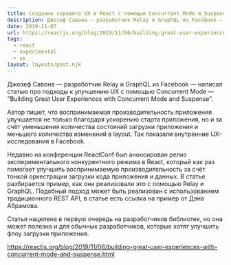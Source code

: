 ```yaml
---
title: Создание хорошего UX в React с помощью Concurrent Mode и Suspense
description: Джозеф Савона — разработчик Relay и GraphQL из Facebook — написал статью про подходы к улучшению UX с помощью Сoncurrent Mode
date: 2019-11-07
url: https://reactjs.org/blog/2019/11/06/building-great-user-experiences-with-concurrent-mode-and-suspense.html
tags:
  - react
  - experimental
  - ux
layout: layouts/post.njk
---
```

Джозеф Савона — разработчик Relay и GraphQL из Facebook — написал статью про подходы к улучшению UX с помощью Сoncurrent Mode — "Building Great User Experiences with Concurrent Mode and Suspense".

Автор пишет, что воспринимаемая производительность приложения улучшается не только благодаря ускорению старта приложения, но и за счёт уменьшения количества состояний загрузки приложения и меньшего количества изменений в layout. Так показали внутренние UX-исследования в Facebook.

Недавно на конференции ReactConf был анонсирован релиз экспериментального конкурентного режима в React, который как раз помогает улучшить воспринимаемую производительность за счёт тонкой оркестрации загрузки кода приложения и данных. В статье разбирается пример, как они реализовали это с помощью Relay и GraphQL. Подобный подход может быть реализован с использованием традиционного REST API, в статье есть ссылка на пример от Дэна Абрамова.

Статья нацелена в первую очередь на разработчиков библиотек, но она может полезна и для обычных разработчиков, которые хотят улучшить флоу загрузки приложения.

https://reactjs.org/blog/2019/11/06/building-great-user-experiences-with-concurrent-mode-and-suspense.html
